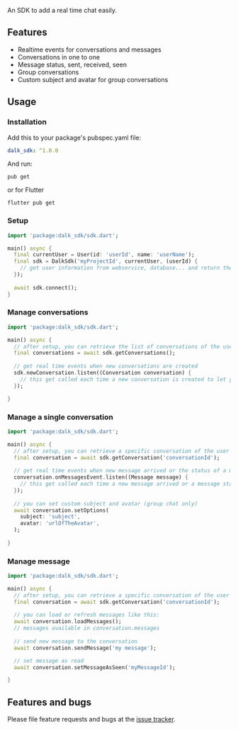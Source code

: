 An SDK to add a real time chat easily.

## Features

- Realtime events for conversations and messages
- Conversations in one to one 
- Message status, sent, received, seen  
- Group conversations
- Custom subject and avatar for group conversations  

## Usage

### Installation

Add this to your package's pubspec.yaml file:

```yaml
dalk_sdk: ^1.0.0
```

And run: 
```
pub get
```

or for Flutter
```
flutter pub get
```

### Setup

```dart
import 'package:dalk_sdk/sdk.dart';

main() async {
  final currentUser = User(id: 'userId', name: 'userName'); 
  final sdk = DalkSdk('myProjectId', currentUser, (userId) {
    // get user information from webservice, database... and return the corresponding User
  });
  
  await sdk.connect();
}
```

### Manage conversations

```dart
import 'package:dalk_sdk/sdk.dart';

main() async {
  // after setup, you can retrieve the list of conversations of the user
  final conversations = await sdk.getConversations();
  
  // get real time events when new conversations are created
  sdk.newConversation.listen((Conversation conversation) {
    // this get called each time a new conversation is created to let you know new ones
  });

}
```

### Manage a single conversation

```dart
import 'package:dalk_sdk/sdk.dart';

main() async {
  // after setup, you can retrieve a specific conversation of the user by his id
  final conversation = await sdk.getConversation('conversationId');
  
  // get real time events when new message arrived or the status of a message change
  conversation.onMessagesEvent.listen((Message message) {
    // this get called each time a new message arrived or a message status has changed
  });
  
  // you can set custom subject and avatar (group chat only)
  await conversation.setOptions(
    subject: 'subject',
    avatar: 'urlOfTheAvatar',
  );
  
}
```

### Manage message

```dart
import 'package:dalk_sdk/sdk.dart';

main() async {
  // after setup, you can retrieve a specific conversation of the user by his id
  final conversation = await sdk.getConversation('conversationId');
  
  // you can load or refresh messages like this:
  await conversation.loadMessages();
  // messages available in conversation.messages
  
  // send new message to the conversation
  await conversation.sendMessage('my message');

  // set message as read
  await conversation.setMessageAsSeen('myMessageId');

}
```

## Features and bugs

Please file feature requests and bugs at the [issue tracker][tracker].

[tracker]: https://github.com/Dalk-io/sdk/issues
